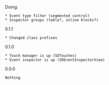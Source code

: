 Doing:

    * Event type filter (segmented control)
    * Inspector groups (table?, inline blocks?)

0.1.1

    * Changed class prefixes

0.1.0

    * Touch manager is up (SDTouches)
    * Event inspector is up (SDEventInspectorView)

0.0.0

    Nothing